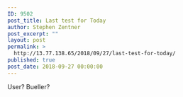 ```yaml
---
ID: 9502
post_title: Last test for Today
author: Stephen Zentner
post_excerpt: ""
layout: post
permalink: >
  http://13.77.138.65/2018/09/27/last-test-for-today/
published: true
post_date: 2018-09-27 00:00:00
---
```

User? Bueller?